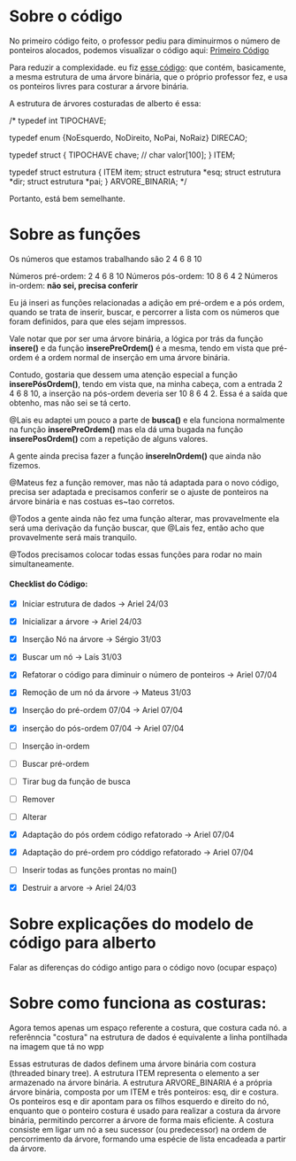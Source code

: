 # Sobre o código

No primeiro código feito, o professor pediu para diminuirmos o número de ponteiros alocados, podemos visualizar o código aqui: [Primeiro Código](https://github.com/laisvitoria/arvore-costurada/blob/main/lais-arvore-costurada-busca-no.c)

Para reduzir a complexidade. eu fiz [esse código](https://github.com/laisvitoria/arvore-costurada/blob/main/arvores-costuradas-ajustes-alberto.c): que contém, basicamente, a mesma estrutura de uma árvore binária, que o próprio professor fez, e usa os ponteiros livres para costurar a árvore binária.

A estrutura de árvores costuradas de alberto é essa:

/*
typedef int TIPOCHAVE;

typedef enum {NoEsquerdo, NoDireito, NoPai, NoRaiz} DIRECAO;

typedef struct {
    TIPOCHAVE chave;
//    char valor[100];
} ITEM;

typedef struct estrutura
{
    ITEM item;
    struct estrutura *esq;
    struct estrutura *dir;
    struct estrutura *pai;
} ARVORE_BINARIA;
*/

Portanto, está bem semelhante.

# Sobre as funções

Os números que estamos trabalhando são 2 4 6 8 10

Números pré-ordem: 2 4 6 8 10
Números pós-ordem: 10 8 6 4 2
Números in-ordem: **não sei, precisa conferir**

Eu já inseri as funções relacionadas a adição em pré-ordem e a pós ordem, quando se trata de inserir, buscar, e percorrer a lista com os números que foram definidos, para que eles sejam impressos.

Vale notar que por ser uma árvore binária, a lógica por trás da função **insere()** e da função **inserePreOrdem()** é a mesma, tendo em vista que pré-ordem é a ordem normal de inserção em uma árvore binária.

Contudo, gostaria que dessem uma atenção especial a função **inserePósOrdem()**, tendo em vista que, na minha cabeça, com a entrada 2 4 6 8 10, a inserção na pós-ordem deveria ser 10 8 6 4 2. Essa é a saída que obtenho, mas não sei se tá certo.

@Lais eu adaptei um pouco a parte de **busca()** e ela funciona normalmente na função **inserePreOrdem()** mas ela dá uma bugada na função **inserePosOrdem()** com a repetição de alguns valores.

A gente ainda precisa fazer a função **insereInOrdem()** que ainda não fizemos.

@Mateus fez a função remover, mas não tá adaptada para o novo código, precisa ser adaptada e precisamos conferir se o ajuste de ponteiros na árvore binária e nas costuas es~tao corretos.

@Todos a gente ainda não fez uma função alterar, mas provavelmente ela será uma derivação da função buscar, que @Lais fez, então acho que provavelmente será mais tranquilo.

@Todos precisamos colocar todas essas funções para rodar no main simultaneamente.



#### Checklist do Código:

- [x]  Iniciar estrutura de dados → Ariel 24/03
- [x]  Inicializar a árvore → Ariel 24/03
- [x]  Inserção Nó na árvore → Sérgio 31/03
- [x]  Buscar um nó → Laís 31/03
- [x]  Refatorar o código para diminuir o número de ponteiros -> Ariel 07/04
- [x] Remoção de um nó da árvore → Mateus 31/03 
- [x] Inserção  do pré-ordem 07/04  -> Ariel 07/04
- [x] inserção  do pós-ordem 07/04  -> Ariel 07/04
- [ ] Inserção in-ordem
- [ ] Buscar pré-ordem
- [ ] Tirar bug da função de busca
- [ ] Remover
- [ ] Alterar
- [x] Adaptação do pós ordem código refatorado  -> Ariel 07/04
- [x] Adaptação do pré-ordem pro códdigo refatorado  -> Ariel 07/04
- [ ] Inserir todas as funções prontas no main()
- [x]  Destruir a arvore → Ariel 24/03



# Sobre explicações do modelo de código para alberto

Falar as diferenças do código antigo para o código novo (ocupar espaço)

# Sobre como funciona as costuras:

Agora temos apenas um espaço referente a costura, que costura cada nó. a referênncia "costura" na estrutura de dados é equivalente a linha pontilhada na imagem que tá no wpp

Essas estruturas de dados definem uma árvore binária com costura (threaded binary tree). A estrutura ITEM representa o elemento a ser armazenado na árvore binária. A estrutura ARVORE_BINARIA é a própria árvore binária, composta por um ITEM e três ponteiros: esq, dir e costura. Os ponteiros esq e dir apontam para os filhos esquerdo e direito do nó, enquanto que o ponteiro costura é usado para realizar a costura da árvore binária, permitindo percorrer a árvore de forma mais eficiente. A costura consiste em ligar um nó a seu sucessor (ou predecessor) na ordem de percorrimento da árvore, formando uma espécie de lista encadeada a partir da árvore.
